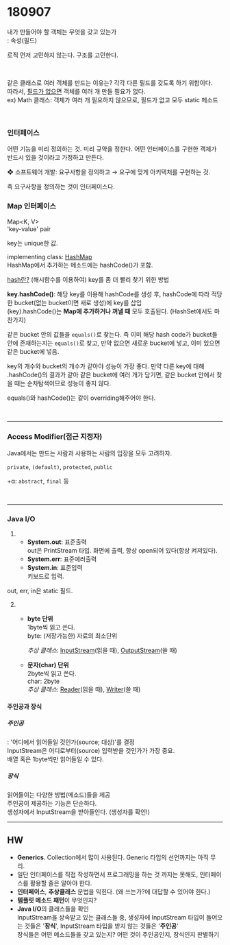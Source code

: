 # 180907

내가 만들어야 할 객체는 무엇을 갖고 있는가  
: 속성(필드)

로직 먼저 고민하지 않는다. 구조를 고민한다.

<br>

같은 클래스로 여러 객체를 만드는 이유는? 각각 다른 필드를 갖도록 하기 위함이다.  
따라서, <u>필드가 없으면</u> 객체를 여러 개 만들 필요가 없다.  
ex) Math 클래스: 객체가 여러 개 필요하지 않으므로, 필드가 없고 모두 static 메소드

<br>

### 인터페이스

어떤 기능을 미리 정의하는 것. 미리 규약을 정한다. 어떤 인터페이스를 구현한 객체가 반드시 있을 것이라고 가정하고 만든다.

❖ 소프트웨어 개발: 요구사항을 정의하고 → 요구에 맞게 아키텍처를 구현하는 것.

즉 요구사항을 정의하는 것이 인터페이스다.



### Map 인터페이스

Map<K, V>  
'key-value' pair

key는 unique한 값.

implementing class: <u>HashMap</u>  
HashMap에서 추가하는 메소드에는 hashCode()가 포함.

<u>hash란?</u> (해시함수를 이용하여) key를 좀 더 빨리 찾기 위한 방법

**key.hashCode()**: 해당 key를 이용해 hashCode를 생성 후, hashCode에 따라 적당한 bucket(없는 bucket이면 새로 생성)에 key를 삽입  
(key).hashCode()는 **Map에 추가하거나 꺼낼 때** 모두 호출된다. (HashSet에서도 마찬가지)

같은 bucket 안의 값들을 `equals()`로 찾는다. 즉 이미 해당 hash code가 bucket들 안에 존재하는지는 `equals()`로 찾고, 만약 없으면 새로운 bucket에 넣고, 이미 있으면 같은 bucket에 넣음.  

key의 개수와 bucket의 개수가 같아야 성능이 가장 좋다. 만약 다른 key에 대해 .hashCode()의 결과가 같아 같은 bucket에 여러 개가 담기면, 같은 bucket 안에서 찾을 때는 순차탐색이므로 성능이 좋지 않다.

equals()와 hashCode()는 같이 overriding해주어야 한다.

<br>

---

### Access Modifier(접근 지정자)

Java에서는 만드는 사람과 사용하는 사람의 입장을 모두 고려하자.

`private`, `(default)`, `protected`, `public`

+α: `abstract`, `final` 등

<br>

---

### Java I/O

1. - **System.out**: 표준출력  
     out은 PrintStream 타입. 화면에 출력, 항상 open되어 있다(항상 켜져있다).
   - **System.err**: 표준에러출력
   - **System.in**: 표준입력  
     키보드로 입력.

out, err, in은 static 필드.

2. - **byte 단위**  
     1byte씩 읽고 쓴다.  
     byte: (저장가능한) 자료의 최소단위  

     *추상 클래스*: <u>InputStream</u>(읽을 때), <u>OutputStream</u>(쓸 때)

   - **문자(char) 단위**  
     2byte씩 읽고 쓴다.  
     char: 2byte  
     *추상 클래스*: <u>Reader</u>(읽을 때), <u>Writer</u>(쓸 때)

#### 주인공과 장식

##### 주인공

: '어디에서 읽어들일 것인가(source; 대상)'를 결정  
InputStream은 어디로부터(source) 입력받을 것인가가 가장 중요.  
배열 혹은 1byte씩만 읽어들일 수 있다.

##### 장식

읽어들이는 다양한 방법(메소드)들을 제공  
주인공이 제공하는 기능은 단순하다.  
생성자에서 InputStream을 받아들인다. (생성자를 확인!)





---

## HW

- **Generics**. Collection에서 많이 사용된다. Generic 타입의 선언까지는 아직 무리.
- 일단 인터페이스를 직접 작성하면서 프로그래밍을 하는 것 까지는 못해도, 인터페이스를 활용할 줄은 알아야 한다.
- **인터페이스**, **추상클래스** 문법을 익힌다. (왜 쓰는가?에 대답할 수 있어야 한다.)
- **템플릿 메소드 패턴**이 무엇인지?
- **Java I/O**의 클래스들을 확인  
  InputStream을 상속받고 있는 클래스들 중, 생성자에 InputStream 타입이 들어오는 것들은 '**장식**', InputStream 타입을 받지 않는 것들은 '**주인공**'  
  장식들은 어떤 메소드들을 갖고 있는지? 어떤 것이 주인공인지, 장식인지 판별하기